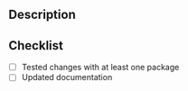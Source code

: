 ## Description

<!--Please include a summary of the change and which issue is fixed. Please also include relevant motivation and context.-->

## Checklist
- [ ] Tested changes with at least one package
- [ ] Updated documentation
